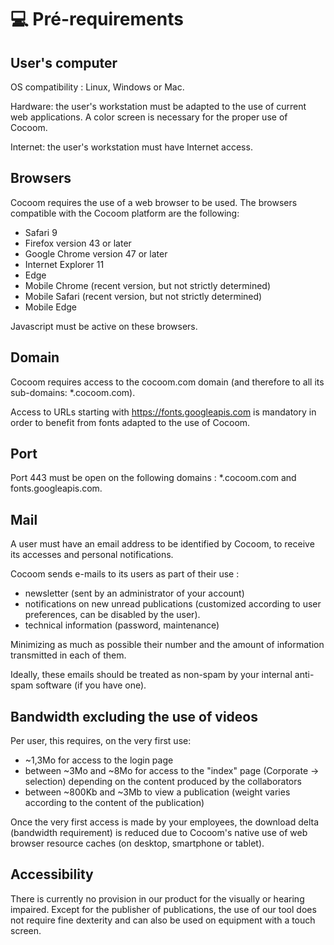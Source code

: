 # 💻 Pré-requirements

## User's computer

OS compatibility : Linux, Windows or Mac.

Hardware: the user's workstation must be adapted to the use of current web applications. A color screen is necessary for the proper use of Cocoom.

Internet: the user's workstation must have Internet access.


## Browsers

Cocoom requires the use of a web browser to be used.
The browsers compatible with the Cocoom platform are the following:

- Safari 9
- Firefox version 43 or later
- Google Chrome version 47 or later
- Internet Explorer 11
- Edge
- Mobile Chrome (recent version, but not strictly determined)
- Mobile Safari (recent version, but not strictly determined)
- Mobile Edge

Javascript must be active on these browsers.


## Domain

Cocoom requires access to the cocoom.com domain (and therefore to all its sub-domains: *.cocoom.com).

Access to URLs starting with https://fonts.googleapis.com is mandatory in order to benefit from fonts adapted to the use of Cocoom.


## Port

Port 443 must be open on the following domains : *.cocoom.com and fonts.googleapis.com.


## Mail

A user must have an email address to be identified by Cocoom, to receive its accesses and personal notifications.

Cocoom sends e-mails to its users as part of their use :

- newsletter (sent by an administrator of your account)
- notifications on new unread publications (customized according to user preferences, can be disabled by the user).
- technical information (password, maintenance)

Minimizing as much as possible their number and the amount of information transmitted in each of them.

Ideally, these emails should be treated as non-spam by your internal anti-spam software (if you have one).


## Bandwidth excluding the use of videos

Per user, this requires, on the very first use:

- ~1,3Mo for access to the login page
- between ~3Mo and ~8Mo for access to the "index" page (Corporate -> selection) depending on the content produced by the collaborators
- between ~800Kb and ~3Mb to view a publication (weight varies according to the content of the publication)

Once the very first access is made by your employees, the download delta (bandwidth requirement) is reduced due to Cocoom's native use of web browser resource caches (on desktop, smartphone or tablet).


## Accessibility

There is currently no provision in our product for the visually or hearing impaired.
Except for the publisher of publications, the use of our tool does not require fine dexterity and can also be used on equipment with a touch screen.


